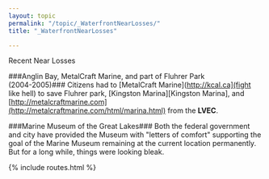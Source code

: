 ```yaml
---
layout: topic
permalink: "/topic/_WaterfrontNearLosses/"
title: "_WaterfrontNearLosses"

---
```


Recent Near Losses

###Anglin Bay, MetalCraft Marine, and part of Fluhrer Park<br>(2004-2005)###
Citizens had to [MetalCraft Marine](http://kcal.ca](fight like hell) to save Fluhrer park, [Kingston Marina][Kingston Marina], and [http://metalcraftmarine.com](http://metalcraftmarine.com/html/marina.html) from the **LVEC**.


###Marine Museum of the Great Lakes###
Both the federal government and city have provided the Museum with "letters of comfort" supporting the goal of the Marine Museum remaining at the current location permanently.  But for a long while, things were looking bleak.

{% include routes.html %}
